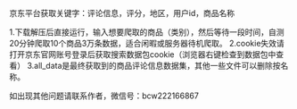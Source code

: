 京东平台获取关键字：评论信息，评分，地区，用户id，商品名称

1.下载解压后直接运行，输入想要爬取的商品（类别），然后等待一段时间，自测20分钟爬取10个商品3万条数据，适合闲暇或服务器待机爬取。
2.cookie失效请打开京东官网账号登录后获取搜索数据包cookie（浏览器右键检查到数据包中查看）
3.all_data是最终获取到的商品评论信息数据集，其他一些文件可以删除按名称。

如出现其他问题请联系作者，微信号：bcw222166867
